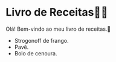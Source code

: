 # Livro de Receitas:man_cook:

Olá! Bem-vindo ao meu livro de receitas.:wave:

- Strogonoff de frango.
- Pavê.
- Bolo de cenoura.
